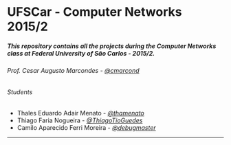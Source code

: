 UFSCar - Computer Networks 2015/2
==================================

##### This repository contains all the projects during the Computer Networks class at Federal University of São Carlos - 2015/2.

###### Prof. Cesar Augusto Marcondes - *[@cmarcond](https://github.com/cmarcond)*

###### Students

- Thales Eduardo Adair Menato - *[@thamenato](https://github.com/thamenato)*
- Thiago Faria Nogueira - *[@ThiagoTioGuedes](https://github.com/ThiagoTioGuedes)*
- Camilo Aparecido Ferri Moreira - *[@debugmaster](https://github.com/debugmaster)*
-----------------------------

